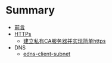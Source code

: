 # Summary

* [前言](README.md)
* [HTTPs](https.md)
  * [建立私有CA服务器并实现简单https](CA.md)
* DNS
  * [edns-client-subnet](edns-client-subnet.md)

